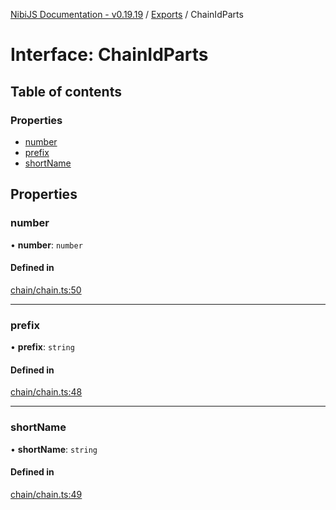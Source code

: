 [NibiJS Documentation - v0.19.19](../intro.md) / [Exports](../modules.md) / ChainIdParts

# Interface: ChainIdParts

## Table of contents

### Properties

- [number](ChainIdParts.md#number)
- [prefix](ChainIdParts.md#prefix)
- [shortName](ChainIdParts.md#shortname)

## Properties

### number

• **number**: `number`

#### Defined in

[chain/chain.ts:50](https://github.com/NibiruChain/ts-sdk/blob/6a4b668/packages/nibijs/src/chain/chain.ts#L50)

___

### prefix

• **prefix**: `string`

#### Defined in

[chain/chain.ts:48](https://github.com/NibiruChain/ts-sdk/blob/6a4b668/packages/nibijs/src/chain/chain.ts#L48)

___

### shortName

• **shortName**: `string`

#### Defined in

[chain/chain.ts:49](https://github.com/NibiruChain/ts-sdk/blob/6a4b668/packages/nibijs/src/chain/chain.ts#L49)
